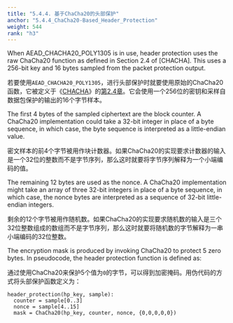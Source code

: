 ```yaml
---
title: "5.4.4. 基于ChaCha20的头部保护"
anchor: "5.4.4_ChaCha20-Based_Header_Protection"
weight: 544
rank: "h3"
---
```


When AEAD_CHACHA20_POLY1305 is in use, header protection uses the raw ChaCha20 function as defined in Section 2.4 of [CHACHA]. This uses a 256-bit key and 16 bytes sampled from the packet protection output.

若要使用`AEAD_CHACHA20_POLY1305`，进行头部保护时就要使用原始的ChaCha20函数，它被定义于《[CHACHA]()》的[第2.4章]()。它会使用一个256位的密钥和采样自数据包保护的输出的16个字节样本。

The first 4 bytes of the sampled ciphertext are the block counter. A ChaCha20 implementation could take a 32-bit integer in place of a byte sequence, in which case, the byte sequence is interpreted as a little-endian value.

密文样本的前4个字节被用作块计数器。如果ChaCha20的实现要求计数器的输入是一个32位的整数而不是字节序列，那么这时就要将字节序列解释为一个小端编码的值。

The remaining 12 bytes are used as the nonce. A ChaCha20 implementation might take an array of three 32-bit integers in place of a byte sequence, in which case, the nonce bytes are interpreted as a sequence of 32-bit little-endian integers.

剩余的12个字节被用作随机数。如果ChaCha20的实现要求随机数的输入是三个32位整数组成的数组而不是字节序列，那么这时就要将随机数的字节解释为一串小端编码的32位整数。

The encryption mask is produced by invoking ChaCha20 to protect 5 zero bytes. In pseudocode, the header protection function is defined as:

通过使用ChaCha20来保护5个值为`0`的字节，可以得到加密掩码。用伪代码的方式将头部保护函数定义为：

```
header_protection(hp_key, sample):
  counter = sample[0..3]
  nonce = sample[4..15]
  mask = ChaCha20(hp_key, counter, nonce, {0,0,0,0,0})
```
